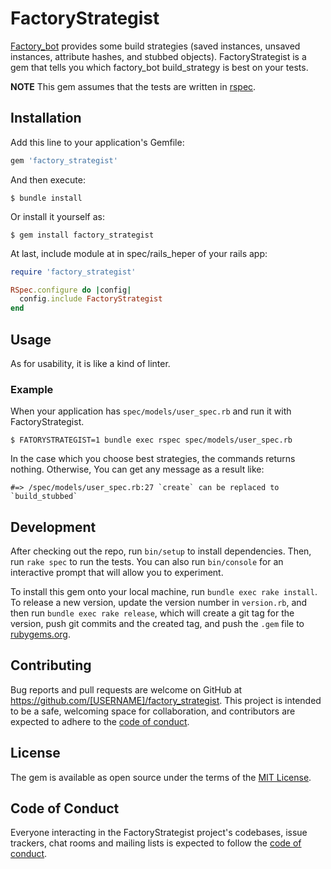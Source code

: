 # FactoryStrategist

[Factory_bot](https://github.com/thoughtbot/factory_bot) provides some build strategies (saved instances, unsaved instances, attribute hashes, and stubbed objects). FactoryStrategist is a gem that tells you which factory_bot build_strategy is best on your tests.

**NOTE**
This gem assumes that the tests are written in [rspec](https://github.com/rspec/rspec).

## Installation

Add this line to your application's Gemfile:

```ruby
gem 'factory_strategist'
```

And then execute:

    $ bundle install

Or install it yourself as:

    $ gem install factory_strategist

At last, include module at in spec/rails_heper of your rails app:

```ruby
require 'factory_strategist'

RSpec.configure do |config|
  config.include FactoryStrategist
end
```

## Usage

As for usability, it is like a kind of linter.

### Example

When your application has `spec/models/user_spec.rb` and run it with FactoryStrategist.

```shell
$ FATORYSTRATEGIST=1 bundle exec rspec spec/models/user_spec.rb
```

In the case which you choose best strategies, the commands returns nothing.
Otherwise, You can get any message as a result like:

```
#=> /spec/models/user_spec.rb:27 `create` can be replaced to `build_stubbed`
```

## Development

After checking out the repo, run `bin/setup` to install dependencies. Then, run `rake spec` to run the tests. You can also run `bin/console` for an interactive prompt that will allow you to experiment.

To install this gem onto your local machine, run `bundle exec rake install`. To release a new version, update the version number in `version.rb`, and then run `bundle exec rake release`, which will create a git tag for the version, push git commits and the created tag, and push the `.gem` file to [rubygems.org](https://rubygems.org).

## Contributing

Bug reports and pull requests are welcome on GitHub at https://github.com/[USERNAME]/factory_strategist. This project is intended to be a safe, welcoming space for collaboration, and contributors are expected to adhere to the [code of conduct](https://github.com/[USERNAME]/factory_strategist/blob/main/CODE_OF_CONDUCT.md).

## License

The gem is available as open source under the terms of the [MIT License](https://opensource.org/licenses/MIT).

## Code of Conduct

Everyone interacting in the FactoryStrategist project's codebases, issue trackers, chat rooms and mailing lists is expected to follow the [code of conduct](https://github.com/[USERNAME]/factory_strategist/blob/main/CODE_OF_CONDUCT.md).
